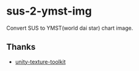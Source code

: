 # sus-2-ymst-img
Convert SUS to YMST(world dai star) chart image.

## Thanks
- [unity-texture-toolkit](https://github.com/esterTion/unity-texture-toolkit/blob/master/wds/main.php)
